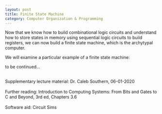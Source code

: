 ```yaml
---
layout: post
title: Finite State Machine
category: Computer Organization & Programming
---
```


Now that we know how to build combinational logic circuits and understand how to store states in memory using sequential logic circuits to build registers, we can now build a finite state machine, which is the archytypal computer.

We will examine a particular example of a finite state machine:

to be continued...

<footer>
<br>
Supplementary lecture material: Dr. Caleb Southern, 06-01-2020
<br><br>
Further reading: Introduction to Computing Systems: From Bits and Gates to C and Beyond, 3rd ed, Chapters 3.6
<br><br>
Software aid: Circuit Sims
</footer>

